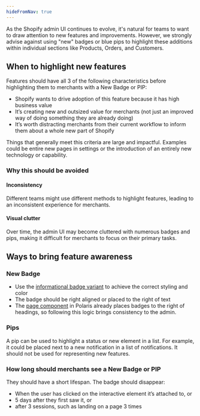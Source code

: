 ```yaml
---
hideFromNav: true
---
```


As the Shopify admin UI continues to evolve, it's natural for teams to want to draw attention to new features and improvements. However, we strongly advise against using "new" badges or blue pips to highlight these additions within individual sections like Products, Orders, and Customers.

## When to highlight new features

Features should have all 3 of the following characteristics before highlighting them to merchants with a New Badge or PIP:

- Shopify wants to drive adoption of this feature because it has high business value
- It’s creating new and outsized value for merchants (not just an improved way of doing something they are already doing)
- It’s worth distracting merchants from their current workflow to inform them about a whole new part of Shopify

Things that generally meet this criteria are large and impactful. Examples could be entire new pages in settings or the introduction of an entirely new technology or capability.

### Why this should be avoided

#### Inconsistency

Different teams might use different methods to highlight features, leading to an inconsistent experience for merchants.

#### Visual clutter

Over time, the admin UI may become cluttered with numerous badges and pips, making it difficult for merchants to focus on their primary tasks.

## Ways to bring feature awareness

### New Badge

- Use the [informational badge variant](https://polaris.shopify.com/components/feedback-indicators/badge) to achieve the correct styling and color
- The badge should be right aligned or placed to the right of text
- The [page component](https://polaris.shopify.com/components/layout-and-structure/page) in Polaris already places badges to the right of headings, so following this logic brings consistency to the admin.

### Pips

A pip can be used to highlight a status or new element in a list. For example, it could be placed next to a new notification in a list of notifications. It should not be used for representing new features.

### How long should merchants see a New Badge or PIP

They should have a short lifespan. The badge should disappear:

- When the user has clicked on the interactive element it’s attached to, or
- 5 days after they first saw it, or
- after 3 sessions, such as landing on a page 3 times
